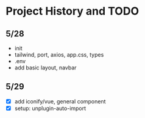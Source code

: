 # Project History and TODO

## 5/28

- init
- tailwind, port, axios, app.css, types
- .env
- add basic layout, navbar

## 5/29

- [x] add iconify/vue, general component
- [x] setup: unplugin-auto-import
